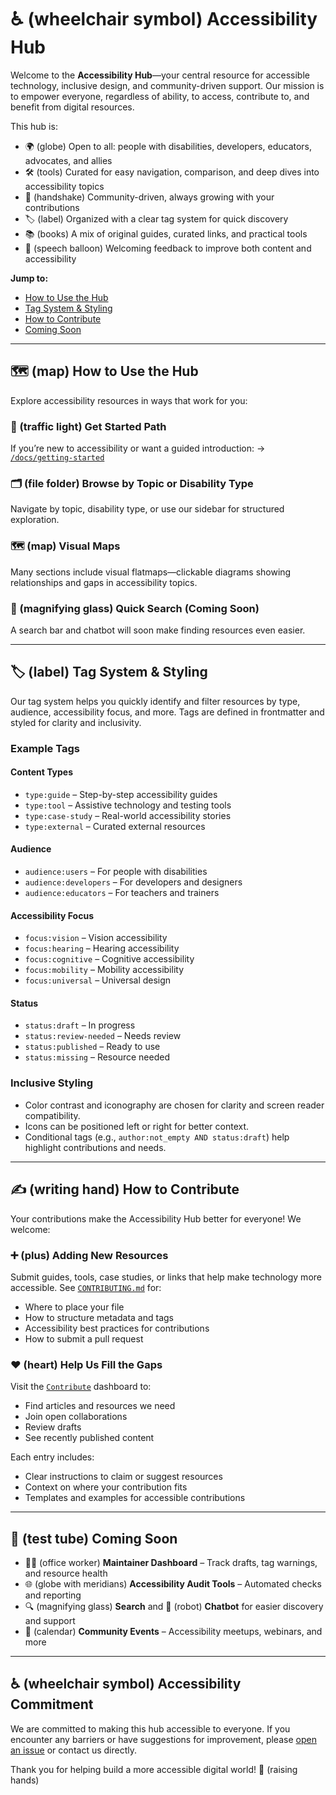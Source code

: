 # ♿ (wheelchair symbol) Accessibility Hub

Welcome to the **Accessibility Hub**—your central resource for accessible technology, inclusive design, and community-driven support. Our mission is to empower everyone, regardless of ability, to access, contribute to, and benefit from digital resources.

This hub is:

- 🌍 (globe) Open to all: people with disabilities, developers, educators, advocates, and allies
- 🛠️ (tools) Curated for easy navigation, comparison, and deep dives into accessibility topics
- 🤝 (handshake) Community-driven, always growing with your contributions
- 🏷️ (label) Organized with a clear tag system for quick discovery
- 📚 (books) A mix of original guides, curated links, and practical tools
- 💬 (speech balloon) Welcoming feedback to improve both content and accessibility

**Jump to:**
- [How to Use the Hub](#️-how-to-use-the-hub)
- [Tag System & Styling](#-tag-system--styling)
- [How to Contribute](#️-how-to-contribute)
- [Coming Soon](#-coming-soon)

---

## 🗺️ (map) How to Use the Hub

Explore accessibility resources in ways that work for you:

### 🚦 (traffic light) Get Started Path
If you’re new to accessibility or want a guided introduction:
→ [`/docs/getting-started`](./docs/00-getting-started)

### 🗂️ (file folder) Browse by Topic or Disability Type
Navigate by topic, disability type, or use our sidebar for structured exploration.

### 🗺️ (map) Visual Maps
Many sections include visual flatmaps—clickable diagrams showing relationships and gaps in accessibility topics.

### 🔎 (magnifying glass) Quick Search (Coming Soon)
A search bar and chatbot will soon make finding resources even easier.

---

## 🏷️ (label) Tag System & Styling

Our tag system helps you quickly identify and filter resources by type, audience, accessibility focus, and more. Tags are defined in frontmatter and styled for clarity and inclusivity.

### Example Tags

#### Content Types
- `type:guide` – Step-by-step accessibility guides
- `type:tool` – Assistive technology and testing tools
- `type:case-study` – Real-world accessibility stories
- `type:external` – Curated external resources

#### Audience
- `audience:users` – For people with disabilities
- `audience:developers` – For developers and designers
- `audience:educators` – For teachers and trainers

#### Accessibility Focus
- `focus:vision` – Vision accessibility
- `focus:hearing` – Hearing accessibility
- `focus:cognitive` – Cognitive accessibility
- `focus:mobility` – Mobility accessibility
- `focus:universal` – Universal design

#### Status
- `status:draft` – In progress
- `status:review-needed` – Needs review
- `status:published` – Ready to use
- `status:missing` – Resource needed

### Inclusive Styling
- Color contrast and iconography are chosen for clarity and screen reader compatibility.
- Icons can be positioned left or right for better context.
- Conditional tags (e.g., `author:not_empty AND status:draft`) help highlight contributions and needs.

---

## ✍️ (writing hand) How to Contribute

Your contributions make the Accessibility Hub better for everyone! We welcome:

### ➕ (plus) Adding New Resources
Submit guides, tools, case studies, or links that help make technology more accessible. See [`CONTRIBUTING.md`](CONTRIBUTING.md) for:
- Where to place your file
- How to structure metadata and tags
- Accessibility best practices for contributions
- How to submit a pull request

### ❤️ (heart) Help Us Fill the Gaps
Visit the [`Contribute`](./docs/contribute-dashboard) dashboard to:
- Find articles and resources we need
- Join open collaborations
- Review drafts
- See recently published content

Each entry includes:
- Clear instructions to claim or suggest resources
- Context on where your contribution fits
- Templates and examples for accessible contributions

---

## 🧪 (test tube) Coming Soon

- 🧑‍💼 (office worker) **Maintainer Dashboard** – Track drafts, tag warnings, and resource health
- 🌐 (globe with meridians) **Accessibility Audit Tools** – Automated checks and reporting
- 🔍 (magnifying glass) **Search** and 🤖 (robot) **Chatbot** for easier discovery and support
- 📅 (calendar) **Community Events** – Accessibility meetups, webinars, and more

---

## ♿ (wheelchair symbol) Accessibility Commitment

We are committed to making this hub accessible to everyone. If you encounter any barriers or have suggestions for improvement, please [open an issue](https://github.com/your-repo/issues) or contact us directly.

Thank you for helping build a more accessible digital world! 🙌 (raising hands)
